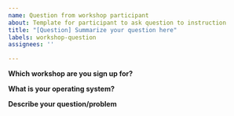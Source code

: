 ```yaml
---
name: Question from workshop participant
about: Template for participant to ask question to instruction
title: "[Question] Summarize your question here"
labels: workshop-question
assignees: ''

---
```


**Which workshop are you sign up for?**

**What is your operating system?**

**Describe your question/problem**
